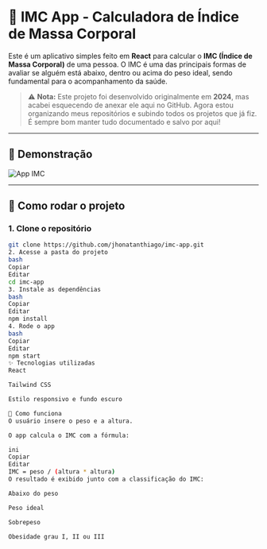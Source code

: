 # 🧮 IMC App - Calculadora de Índice de Massa Corporal

Este é um aplicativo simples feito em **React** para calcular o **IMC (Índice de Massa Corporal)** de uma pessoa. O IMC é uma das principais formas de avaliar se alguém está abaixo, dentro ou acima do peso ideal, sendo fundamental para o acompanhamento da saúde.

> ⚠️ **Nota:** Este projeto foi desenvolvido originalmente em **2024**, mas acabei esquecendo de anexar ele aqui no GitHub. Agora estou organizando meus repositórios e subindo todos os projetos que já fiz. É sempre bom manter tudo documentado e salvo por aqui!

---

## 📸 Demonstração

![App IMC](./img/teste-imc.jpg)

---

## 🚀 Como rodar o projeto

### 1. Clone o repositório

```bash
git clone https://github.com/jhonatanthiago/imc-app.git
2. Acesse a pasta do projeto
bash
Copiar
Editar
cd imc-app
3. Instale as dependências
bash
Copiar
Editar
npm install
4. Rode o app
bash
Copiar
Editar
npm start
✨ Tecnologias utilizadas
React

Tailwind CSS

Estilo responsivo e fundo escuro

🧠 Como funciona
O usuário insere o peso e a altura.

O app calcula o IMC com a fórmula:

ini
Copiar
Editar
IMC = peso / (altura * altura)
O resultado é exibido junto com a classificação do IMC:

Abaixo do peso

Peso ideal

Sobrepeso

Obesidade grau I, II ou III
